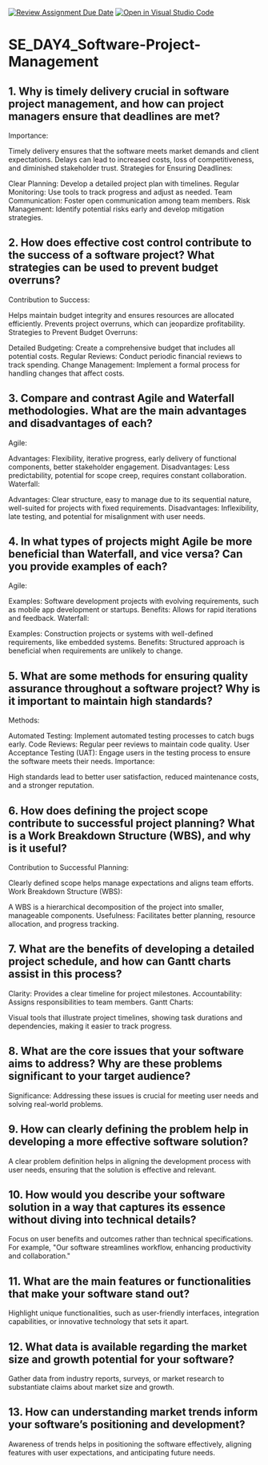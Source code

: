 [![Review Assignment Due Date](https://classroom.github.com/assets/deadline-readme-button-22041afd0340ce965d47ae6ef1cefeee28c7c493a6346c4f15d667ab976d596c.svg)](https://classroom.github.com/a/9pw6JKcu)
[![Open in Visual Studio Code](https://classroom.github.com/assets/open-in-vscode-2e0aaae1b6195c2367325f4f02e2d04e9abb55f0b24a779b69b11b9e10269abc.svg)](https://classroom.github.com/online_ide?assignment_repo_id=18455571&assignment_repo_type=AssignmentRepo)
# SE_DAY4_Software-Project-Management
## 1. Why is timely delivery crucial in software project management, and how can project managers ensure that deadlines are met?
Importance:

Timely delivery ensures that the software meets market demands and client expectations.
Delays can lead to increased costs, loss of competitiveness, and diminished stakeholder trust.
Strategies for Ensuring Deadlines:

Clear Planning: Develop a detailed project plan with timelines.
Regular Monitoring: Use tools to track progress and adjust as needed.
Team Communication: Foster open communication among team members.
Risk Management: Identify potential risks early and develop mitigation strategies.
## 2. How does effective cost control contribute to the success of a software project? What strategies can be used to prevent budget overruns?
Contribution to Success:

Helps maintain budget integrity and ensures resources are allocated efficiently.
Prevents project overruns, which can jeopardize profitability.
Strategies to Prevent Budget Overruns:

Detailed Budgeting: Create a comprehensive budget that includes all potential costs.
Regular Reviews: Conduct periodic financial reviews to track spending.
Change Management: Implement a formal process for handling changes that affect costs.
## 3. Compare and contrast Agile and Waterfall methodologies. What are the main advantages and disadvantages of each?
Agile:

Advantages: Flexibility, iterative progress, early delivery of functional components, better stakeholder engagement.
Disadvantages: Less predictability, potential for scope creep, requires constant collaboration.
Waterfall:

Advantages: Clear structure, easy to manage due to its sequential nature, well-suited for projects with fixed requirements.
Disadvantages: Inflexibility, late testing, and potential for misalignment with user needs.
## 4. In what types of projects might Agile be more beneficial than Waterfall, and vice versa? Can you provide examples of each?
Agile:

Examples: Software development projects with evolving requirements, such as mobile app development or startups.
Benefits: Allows for rapid iterations and feedback.
Waterfall:

Examples: Construction projects or systems with well-defined requirements, like embedded systems.
Benefits: Structured approach is beneficial when requirements are unlikely to change.
## 5. What are some methods for ensuring quality assurance throughout a software project? Why is it important to maintain high standards?
Methods:

Automated Testing: Implement automated testing processes to catch bugs early.
Code Reviews: Regular peer reviews to maintain code quality.
User Acceptance Testing (UAT): Engage users in the testing process to ensure the software meets their needs.
Importance:

High standards lead to better user satisfaction, reduced maintenance costs, and a stronger reputation.
## 6. How does defining the project scope contribute to successful project planning? What is a Work Breakdown Structure (WBS), and why is it useful?
Contribution to Successful Planning:

Clearly defined scope helps manage expectations and aligns team efforts.
Work Breakdown Structure (WBS):

A WBS is a hierarchical decomposition of the project into smaller, manageable components.
Usefulness: Facilitates better planning, resource allocation, and progress tracking.
## 7. What are the benefits of developing a detailed project schedule, and how can Gantt charts assist in this process?
Clarity: Provides a clear timeline for project milestones.
Accountability: Assigns responsibilities to team members.
Gantt Charts:

Visual tools that illustrate project timelines, showing task durations and dependencies, making it easier to track progress.
## 8. What are the core issues that your software aims to address? Why are these problems significant to your target audience?
Significance:
Addressing these issues is crucial for meeting user needs and solving real-world problems.
## 9. How can clearly defining the problem help in developing a more effective software solution?
A clear problem definition helps in aligning the development process with user needs, ensuring that the solution is effective and relevant.
## 10. How would you describe your software solution in a way that captures its essence without diving into technical details?
Focus on user benefits and outcomes rather than technical specifications. For example, "Our software streamlines workflow, enhancing productivity and collaboration."
## 11. What are the main features or functionalities that make your software stand out?
Highlight unique functionalities, such as user-friendly interfaces, integration capabilities, or innovative technology that sets it apart.
## 12. What data is available regarding the market size and growth potential for your software?
Gather data from industry reports, surveys, or market research to substantiate claims about market size and growth.
## 13. How can understanding market trends inform your software’s positioning and development?
Awareness of trends helps in positioning the software effectively, aligning features with user expectations, and anticipating future needs.
